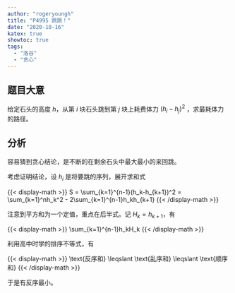 ```yaml
---
author: "rogeryoungh"
title: "P4995 跳跳！"
date: "2020-10-16"
katex: true
showtoc: true
tags: 
  - "洛谷"
  - "贪心"
---
```


## 题目大意

给定石头的高度 $h$，从第 $i$ 块石头跳到第 $j$ 块上耗费体力 $(h_i-h_j)^2$ ，求最耗体力的路径。

## 分析

容易猜到贪心结论，是不断的在剩余石头中最大最小的来回跳。

考虑证明结论，设 $h_i$ 是将要跳的序列，展开求和式

{{< display-math >}}
S = \sum_{k=1}^{n-1}(h_k-h_{k+1})^2 = \sum_{k=1}^nh_k^2 - 2\sum_{k=1}^{n-1}h_kh_{k+1}
{{< /display-math >}}

注意到平方和为一个定值，重点在后半式。记 $H_k = h_{k+1}$，有

{{< display-math >}}
\sum_{k=1}^{n-1}h_kH_k
{{< /display-math >}}

利用高中时学的排序不等式，有

{{< display-math >}}
\text{反序和} \leqslant \text{乱序和} \leqslant \text{顺序和}
{{< /display-math >}}

于是有反序最小。